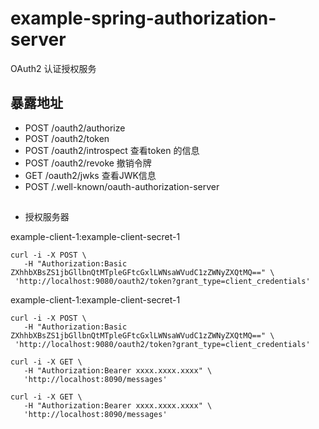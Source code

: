 # example-spring-authorization-server
OAuth2 认证授权服务



## 暴露地址


- POST /oauth2/authorize
- POST /oauth2/token
- POST /oauth2/introspect 查看token 的信息
- POST /oauth2/revoke 撤销令牌
- GET /oauth2/jwks 查看JWK信息
- POST /.well-known/oauth-authorization-server

##


- 授权服务器

example-client-1:example-client-secret-1

```shell
curl -i -X POST \
   -H "Authorization:Basic ZXhhbXBsZS1jbGllbnQtMTpleGFtcGxlLWNsaWVudC1zZWNyZXQtMQ==" \
 'http://localhost:9080/oauth2/token?grant_type=client_credentials'
```

example-client-1:example-client-secret-1

```shell
curl -i -X POST \
   -H "Authorization:Basic ZXhhbXBsZS1jbGllbnQtMTpleGFtcGxlLWNsaWVudC1zZWNyZXQtMQ==" \
 'http://localhost:9080/oauth2/token?grant_type=client_credentials'
```



```shell
curl -i -X GET \
   -H "Authorization:Bearer xxxx.xxxx.xxxx" \
   'http://localhost:8090/messages'
```

```shell
curl -i -X GET \
   -H "Authorization:Bearer xxxx.xxxx.xxxx" \
   'http://localhost:8090/messages'
```

